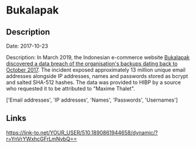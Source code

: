 # Bukalapak

## Description

Date: 2017-10-23

Description:
In March 2019, the Indonesian e-commerce website <a href="https://www.bukalapak.com/blog/feature-updates/petunjuk-teknis-105502" target="_blank" rel="noopener">Bukalapak discovered a data breach of the organisation's backups dating back to October 2017</a>. The incident exposed approximately 13 million unique email addresses alongside IP addresses, names and passwords stored as bcrypt and salted SHA-512 hashes. The data was provided to HIBP by a source who requested it to be attributed to &quot;Maxime Thalet&quot;.


['Email addresses', 'IP addresses', 'Names', 'Passwords', 'Usernames']

## Links

https://link-to.net/YOUR_USER/510.1890861944658/dynamic/?r=YnVrYWxhcGFrLmNvbQ==